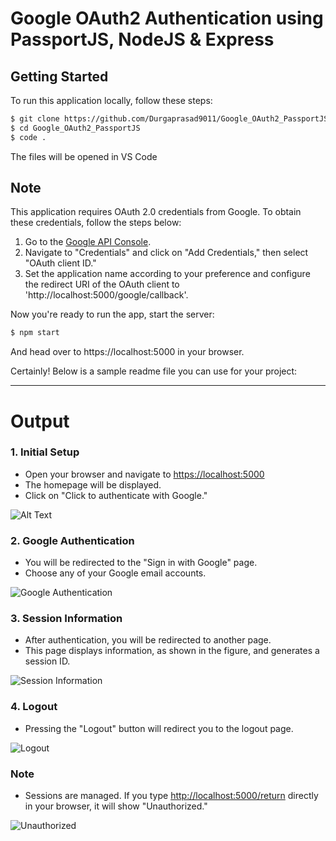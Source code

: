 # Google OAuth2 Authentication using PassportJS, NodeJS & Express

## Getting Started

To run this application locally, follow these steps:

```bash
$ git clone https://github.com/Durgaprasad9011/Google_OAuth2_PassportJS.git
$ cd Google_OAuth2_PassportJS
$ code .
```
The files will be opened in VS Code

## Note

This application requires OAuth 2.0 credentials from Google. To obtain these credentials, follow the steps below:

1. Go to the [Google API Console](https://console.cloud.google.com/apis/dashboard?project=notify-app-c3242).
2. Navigate to "Credentials" and click on "Add Credentials," then select "OAuth client ID."
3. Set the application name according to your preference and configure the redirect URI of the OAuth client to 'http://localhost:5000/google/callback'.

Now you're ready to run the app, start the server:

```bash
$ npm start
```
And head over to https://localhost:5000 in your browser.



Certainly! Below is a sample readme file you can use for your project:

---



# Output


### 1. Initial Setup

- Open your browser and navigate to [https://localhost:5000](https://localhost:5000)
- The homepage will be displayed.
- Click on "Click to authenticate with Google."

![Alt Text](https://drive.google.com/file/d/1fq7I0aZZBVmvMBzwe0cfx0atWomyaJd9/view?usp=sharing)

### 2. Google Authentication

- You will be redirected to the "Sign in with Google" page.
- Choose any of your Google email accounts.

![Google Authentication](https://drive.google.com/file/d/17MIn9qzY-SndOwiOTJ_biSngNV6dbYAt/view?usp=sharing)

### 3. Session Information

- After authentication, you will be redirected to another page.
- This page displays information, as shown in the figure, and generates a session ID.

![Session Information](https://drive.google.com/file/d/1KRBXEsXHy7AiloyqN28msHxs9cNkhreZ/view?usp=sharing)

### 4. Logout

- Pressing the "Logout" button will redirect you to the logout page.

![Logout](https://drive.google.com/file/d/1NWRDftVOFGG5y44zVrDuNq5_TVbnqf29/view?usp=sharing)

### Note

- Sessions are managed. If you type [http://localhost:5000/return](http://localhost:5000/return) directly in your browser, it will show "Unauthorized."

![Unauthorized](https://drive.google.com/file/d/1EyM27c84w0ANfySkm8xoWnhiBSvbmN1k/view?usp=sharing)

